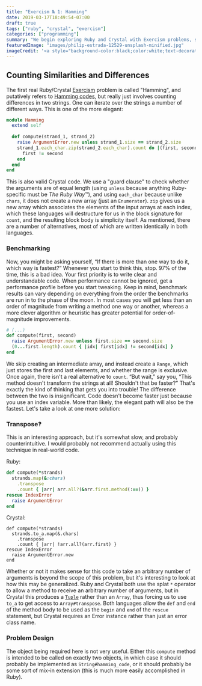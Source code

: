```yaml
---
title: "Exercism № 1: Hamming"
date: 2019-03-17T18:49:54-07:00
draft: true
tags: ["ruby", "crystal", "exercism"]
categories: ["programming"]
summary: "We begin exploring Ruby and Crystal with Exercism problems, starting with counting differences between strings."
featuredImage: "images/philip-estrada-12529-unsplash-minified.jpg" 
imageCredit: '<a style="background-color:black;color:white;text-decoration:none;padding:4px 6px;font-family:-apple-system, BlinkMacSystemFont, &quot;San Francisco&quot;, &quot;Helvetica Neue&quot;, Helvetica, Ubuntu, Roboto, Noto, &quot;Segoe UI&quot;, Arial, sans-serif;font-size:12px;font-weight:bold;line-height:1.2;display:inline-block;border-radius:3px" href="https://unsplash.com/@philipestrada?utm_medium=referral&amp;utm_campaign=photographer-credit&amp;utm_content=creditBadge" target="_blank" rel="noopener noreferrer" title="Download free do whatever you want high-resolution photos from Philip Estrada"><span style="display:inline-block;padding:2px 3px"><svg xmlns="http://www.w3.org/2000/svg" style="height:12px;width:auto;position:relative;vertical-align:middle;top:-2px;fill:white" viewBox="0 0 32 32"><title>unsplash-logo</title><path d="M10 9V0h12v9H10zm12 5h10v18H0V14h10v9h12v-9z"></path></svg></span><span style="display:inline-block;padding:2px 3px">Philip Estrada</span></a>'
---
```


## Counting Similarities and Differences 

The first real Ruby/Crystal [Exercism](https://exercism.io) problem is called "Hamming", and putatively refers to [Hamming codes](https://en.wikipedia.org/wiki/Hamming_code), but really just involves counting differences in two strings. One can iterate over the strings a number of different ways. This is one of the more elegant:

```ruby
module Hamming
  extend self
  
  def compute(strand_1, strand_2)
    raise ArgumentError.new unless strand_1.size == strand_2.size
    strand_1.each_char.zip(strand_2.each_char).count do |(first, second)|
      first != second
    end
  end
end
```

This is also valid Crystal code. We use a "guard clause" to check whether the arguments are of equal length (using `unless` because anything Ruby-specific must be *The Ruby Way*™), and using `each_char` because unlike `chars`, it does not create a new array (just an `Enumerator`). `zip` gives us a new array which associates the elements of the input arrays at each index, which these languages will destructure for us in the block signature for `count`, and the resulting block body is simplicity itself. As mentioned, there are a number of alternatives, most of which are written identically in both languages.  

### Benchmarking

Now, you might be asking yourself, &ldquo;If there is more than one way to do it, which way is fastest?&rdquo; Whenever you start to think this, stop. 97% of the time, this is a bad idea. Your first priority is to write clear and understandable code. When performance cannot be ignored, get a performance profile before you start tweaking. Keep in mind, benchmark results can vary depending on everything from the order the benchmarks are run in to the phase of the moon. In most cases you will get less than an order of magnitude from writing a method one way or another, whereas a more clever algorithm or heuristic has greater potential for order-of-magnitude improvements.

```ruby
# (...)
def compute(first, second)
  raise ArgumentError.new unless first.size == second.size
  (0...first.length).count { |idx| first[idx] != second[idx] }
end
```

We skip creating an intermediate array, and instead create a `Range`, which just stores the first and last elements, and whether the range is exclusive. Once again, there isn't a real alternative to `count`. &ldquo;But wait,&rdquo; say you, &ldquo;This method doesn't transform the strings at all! Shouldn't that be faster?&rdquo; That's exactly the kind of thinking that gets you into trouble! The difference between the two is insignificant. Code doesn't become faster just because you use an index variable. More than likely, the elegant path will also be the fastest. Let's take a look at one more solution:

### Transpose‽

This is an interesting approach, but it's somewhat slow, and probably counterintuitive. I would probably not recommend actually using this technique in real-world code.

Ruby:
```ruby
def compute(*strands)
  strands.map(&:chars)
    .transpose
    .count { |arr| arr.all?(&arr.first.method(:==)) }
rescue IndexError
  raise ArgumentError
end
```

Crystal:
```crystal
def compute(*strands)
  strands.to_a.map(&.chars)
    .transpose
    .count { |arr| !arr.all?(arr.first) }
rescue IndexError
  raise ArgumentError.new
end
```
Whether or not it makes sense for this code to take an arbitrary number of arguments is beyond the scope of this problem, but it's interesting to look at how this may be generalized. Ruby and Crystal both use the splat `*` operator to allow a method to receive an arbitrary number of arguments, but in Crystal this produces a [`Tuple`](https://crystal-lang.org/api/0.27.2/Tuple.html) rather than an `Array`, thus forcing us to use `to_a` to get access to `Array#transpose`. Both languages allow the `def` and `end` of the method body to be used as the `begin` and `end` of the `rescue` statement, but Crystal requires an Error instance rather than just an error class name.

### Problem Design

The object being required here is not very useful. Either this `compute` method is intended to be called on exactly two objects, in which case it should probably be implemented as `String#hamming_code`, or it should probably be some sort of mix-in extension (this is much more easily accomplished in Ruby). 
